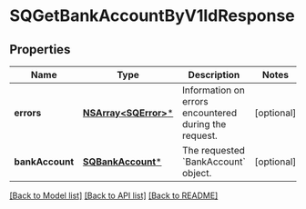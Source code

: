 # SQGetBankAccountByV1IdResponse

## Properties
Name | Type | Description | Notes
------------ | ------------- | ------------- | -------------
**errors** | [**NSArray&lt;SQError&gt;***](SQError.md) | Information on errors encountered during the request. | [optional] 
**bankAccount** | [**SQBankAccount***](SQBankAccount.md) | The requested &#x60;BankAccount&#x60; object. | [optional] 

[[Back to Model list]](../README.md#documentation-for-models) [[Back to API list]](../README.md#documentation-for-api-endpoints) [[Back to README]](../README.md)


